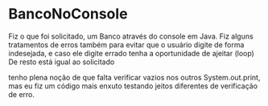 # BancoNoConsole

Fiz o que foi solicitado, um Banco através do console em Java. Fiz alguns tratamentos de erros também para evitar que o usuário digite de forma indesejada, e caso ele digite errado tenha a oportunidade de ajeitar (loop) De resto está igual ao solicitado

tenho plena noção de que falta verificar vazios nos outros System.out.print, mas eu fiz um código mais enxuto testando jeitos diferentes de verificação de erro.
